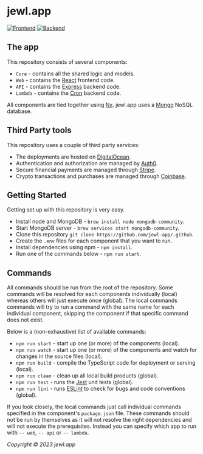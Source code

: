 # jewl.app
[![Frontend](https://img.shields.io/website?down_color=red&down_message=down&label=frontend&logo=react&logoColor=white&up_color=green&up_message=up&url=https%3A%2F%jewl.app)](https://jewl.app/)
[![Backend](https://img.shields.io/website?down_color=red&down_message=down&label=backend&logo=express&logoColor=white&up_color=green&up_message=up&url=https%3A%2F%2Fjewl.app%2Fapi)](https://jewl.app/api/)

## The app

This repository consists of several components:
* `Core` - contains all the shared logic and models.
* `Web` - contains the [React](https://reactjs.org) frontend code.
* `API` - contains the [Express](https://expressjs.com) backend code.
* `Lambda` - contains the [Cron](https://github.com/node-cron/node-cron) backend code.

All components are tied together using [Nx](https://nx.dev). jewl.app uses a [Mongo](https://www.mongodb.com) NoSQL database.

## Third Party tools

This repository uses a couple of third party services:
* The deployments are hosted on [DigitalOcean](https://digitalocean.com).
* Authentication and authorization are managed by [Auth0](https://auth0.com).
* Secure financial payments are managed through [Stripe](https://stripe.com).
* Crypto transactions and purchases are managed through [Coinbase](https://coinbase.com).

## Getting Started

Getting set up with this repository is very easy.
* Install node and MongoDB - `brew install node mongodb-community`.
* Start MongoDB server - `brew services start mongodb-community`.
* Clone this repository `git clone https://github.com/jewl-app/.github`.
* Create the `.env` files for each component that you want to run.
* Install dependencies using npm - `npm install`.
* Run one of the commands below - `npm run start`.

## Commands

All commands should be run from the root of the repository. Some commands will be resolved for each components individually (local) whereas others will just execute once (global). The local commands commands will try to run a command with the same name for each individual component, skipping the component if that specific command does not exist.

Below is a (non-exhaustive) list of available commands:
* `npm run start` - start up one (or more) of the components (local).
* `npm run watch` - start up one (or more) of the components and watch for changes in the source files (local).
* `npm run build` - compile the TypeScript code for deployment or serving (local).
* `npm run clean` - clean up all local build products (global).
* `npm run test` - runs the [Jest](https://jestjs.io) unit tests (global).
* `npm run lint` - runs [ESLint](https://eslint.org) to check for bugs and code conventions (global).

If you look closely, the local commands just call individual commands specified in the component's `package.json` file. These commands should not be run by themselves as it will not resolve the right dependencies and will not execute the prerequisites. Instead you can specify which app to run with `-- web`, `-- api` or `-- lambda`.

*Copyright © 2023 jewl.app*
